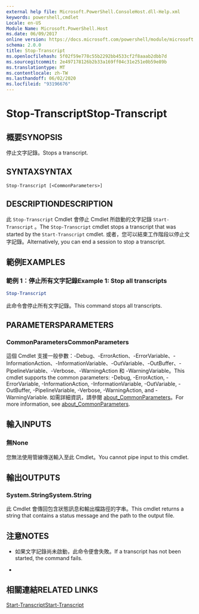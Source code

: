 ```yaml
---
external help file: Microsoft.PowerShell.ConsoleHost.dll-Help.xml
keywords: powershell,cmdlet
Locale: en-US
Module Name: Microsoft.PowerShell.Host
ms.date: 06/09/2017
online version: https://docs.microsoft.com/powershell/module/microsoft.powershell.host/stop-transcript?view=powershell-6&WT.mc_id=ps-gethelp
schema: 2.0.0
title: Stop-Transcript
ms.openlocfilehash: 5f02f59e778c55b2292bb4533cf2f8aaab2dbb7d
ms.sourcegitcommit: 2e497178126b2b33a169ff04c31e251e0b59e89b
ms.translationtype: MT
ms.contentlocale: zh-TW
ms.lasthandoff: 06/02/2020
ms.locfileid: "93196676"
---
```

# <span data-ttu-id="f62d9-103">Stop-Transcript</span><span class="sxs-lookup"><span data-stu-id="f62d9-103">Stop-Transcript</span></span>

## <span data-ttu-id="f62d9-104">概要</span><span class="sxs-lookup"><span data-stu-id="f62d9-104">SYNOPSIS</span></span>
<span data-ttu-id="f62d9-105">停止文字記錄。</span><span class="sxs-lookup"><span data-stu-id="f62d9-105">Stops a transcript.</span></span>

## <span data-ttu-id="f62d9-106">SYNTAX</span><span class="sxs-lookup"><span data-stu-id="f62d9-106">SYNTAX</span></span>

```
Stop-Transcript [<CommonParameters>]
```

## <span data-ttu-id="f62d9-107">DESCRIPTION</span><span class="sxs-lookup"><span data-stu-id="f62d9-107">DESCRIPTION</span></span>

<span data-ttu-id="f62d9-108">此 `Stop-Transcript` Cmdlet 會停止 Cmdlet 所啟動的文字記錄 `Start-Transcript` 。</span><span class="sxs-lookup"><span data-stu-id="f62d9-108">The `Stop-Transcript` cmdlet stops a transcript that was started by the `Start-Transcript` cmdlet.</span></span>
<span data-ttu-id="f62d9-109">或者，您可以結束工作階段以停止文字記錄。</span><span class="sxs-lookup"><span data-stu-id="f62d9-109">Alternatively, you can end a session to stop a transcript.</span></span>

## <span data-ttu-id="f62d9-110">範例</span><span class="sxs-lookup"><span data-stu-id="f62d9-110">EXAMPLES</span></span>

### <span data-ttu-id="f62d9-111">範例 1︰停止所有文字記錄</span><span class="sxs-lookup"><span data-stu-id="f62d9-111">Example 1: Stop all transcripts</span></span>

```powershell
Stop-Transcript
```

<span data-ttu-id="f62d9-112">此命令會停止所有文字記錄。</span><span class="sxs-lookup"><span data-stu-id="f62d9-112">This command stops all transcripts.</span></span>

## <span data-ttu-id="f62d9-113">PARAMETERS</span><span class="sxs-lookup"><span data-stu-id="f62d9-113">PARAMETERS</span></span>

### <span data-ttu-id="f62d9-114">CommonParameters</span><span class="sxs-lookup"><span data-stu-id="f62d9-114">CommonParameters</span></span>

<span data-ttu-id="f62d9-115">這個 Cmdlet 支援一般參數：-Debug、-ErrorAction、-ErrorVariable、-InformationAction、-InformationVariable、-OutVariable、-OutBuffer、-PipelineVariable、-Verbose、-WarningAction 和 -WarningVariable。</span><span class="sxs-lookup"><span data-stu-id="f62d9-115">This cmdlet supports the common parameters: -Debug, -ErrorAction, -ErrorVariable, -InformationAction, -InformationVariable, -OutVariable, -OutBuffer, -PipelineVariable, -Verbose, -WarningAction, and -WarningVariable.</span></span> <span data-ttu-id="f62d9-116">如需詳細資訊，請參閱 [about_CommonParameters](https://go.microsoft.com/fwlink/?LinkID=113216)。</span><span class="sxs-lookup"><span data-stu-id="f62d9-116">For more information, see [about_CommonParameters](https://go.microsoft.com/fwlink/?LinkID=113216).</span></span>

## <span data-ttu-id="f62d9-117">輸入</span><span class="sxs-lookup"><span data-stu-id="f62d9-117">INPUTS</span></span>

### <span data-ttu-id="f62d9-118">無</span><span class="sxs-lookup"><span data-stu-id="f62d9-118">None</span></span>

<span data-ttu-id="f62d9-119">您無法使用管線傳送輸入至此 Cmdlet。</span><span class="sxs-lookup"><span data-stu-id="f62d9-119">You cannot pipe input to this cmdlet.</span></span>

## <span data-ttu-id="f62d9-120">輸出</span><span class="sxs-lookup"><span data-stu-id="f62d9-120">OUTPUTS</span></span>

### <span data-ttu-id="f62d9-121">System.String</span><span class="sxs-lookup"><span data-stu-id="f62d9-121">System.String</span></span>

<span data-ttu-id="f62d9-122">此 Cmdlet 會傳回包含狀態訊息和輸出檔路徑的字串。</span><span class="sxs-lookup"><span data-stu-id="f62d9-122">This cmdlet returns a string that contains a status message and the path to the output file.</span></span>

## <span data-ttu-id="f62d9-123">注意</span><span class="sxs-lookup"><span data-stu-id="f62d9-123">NOTES</span></span>

* <span data-ttu-id="f62d9-124">如果文字記錄尚未啟動，此命令便會失敗。</span><span class="sxs-lookup"><span data-stu-id="f62d9-124">If a transcript has not been started, the command fails.</span></span>

*

## <span data-ttu-id="f62d9-125">相關連結</span><span class="sxs-lookup"><span data-stu-id="f62d9-125">RELATED LINKS</span></span>

[<span data-ttu-id="f62d9-126">Start-Transcript</span><span class="sxs-lookup"><span data-stu-id="f62d9-126">Start-Transcript</span></span>](Start-Transcript.md)
